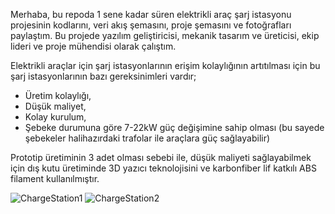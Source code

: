 Merhaba, bu repoda 1 sene kadar süren elektrikli araç şarj istasyonu projesinin kodlarını, veri akış şemasını, proje şemasını ve fotoğrafları paylaştım.
Bu projede yazılım geliştiricisi, mekanik tasarım ve üreticisi, ekip lideri ve proje mühendisi olarak çalıştım.

Elektrikli araçlar için şarj istasyonlarının erişim kolaylığının artıtılması için bu şarj istasyonlarının bazı gereksinimleri vardır;
- Üretim kolaylığı,
- Düşük maliyet,
- Kolay kurulum,
- Şebeke durumuna göre 7-22kW güç değişimine sahip olması (bu sayede şebekeler halihazırdaki trafolar ile araçlara güç sağlayabilir)

Prototip üretiminin 3 adet olması sebebi ile, düşük maliyeti sağlayabilmek için dış kutu üretiminde 3D yazıcı teknolojisini ve karbonfiber lif katkılı ABS filament kullanılmıştır.

![ChargeStation1](https://github.com/facar771/ChargeStationProject/assets/59576219/3db76e90-d8f4-470e-b93c-16111123b561)
![ChargeStation2](https://github.com/facar771/ChargeStationProject/assets/59576219/a3d42530-a505-4168-b40e-dd877edafcb0)

